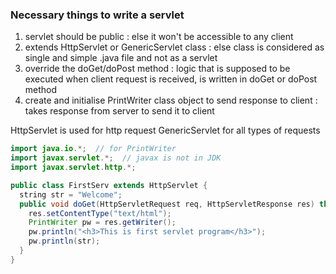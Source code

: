 ### Necessary things to write a servlet
1. servlet should be public : else it won't be accessible to any client
2. extends HttpServlet or GenericServlet class : else class is considered as single and simple .java file and not as a servlet
3. override the doGet/doPost method : logic that is supposed to be executed when client request is received, is written in doGet or doPost method
4. create and initialise PrintWriter class object to send response to client : takes response from server to send it to client

HttpServlet is used for http request
GenericServlet for all types of requests

```java
import java.io.*;  // for PrintWriter
import javax.servlet.*;  // javax is not in JDK
import javax.servlet.http.*;

public class FirstServ extends HttpServlet {
  string str = "Welcome";
  public void doGet(HttpServletRequest req, HttpServletResponse res) throws IOException, ServletException {
    res.setContentType("text/html");
    PrintWriter pw = res.getWriter();
    pw.println("<h3>This is first servlet program</h3>");
    pw.println(str);
  }
}
```
